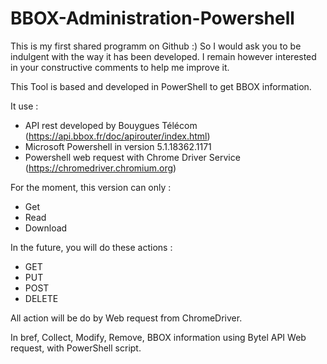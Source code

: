 # BBOX-Administration-Powershell

This is my first shared programm on Github :)
So I would ask you to be indulgent with the way it has been developed.
I remain however interested in your constructive comments to help me improve it.

This Tool is based and developed in PowerShell to get BBOX information.

It use : 
- API rest developed by Bouygues Télécom (https://api.bbox.fr/doc/apirouter/index.html)
- Microsoft Powershell in version 5.1.18362.1171
- Powershell web request with Chrome Driver Service (https://chromedriver.chromium.org)

For the moment, this version can only :
- Get
- Read
- Download

In the future, you will do these actions :
- GET
- PUT
- POST
- DELETE

All action will be do by Web request from ChromeDriver.

In bref, Collect, Modify, Remove, BBOX information using Bytel API Web request, with PowerShell script.
